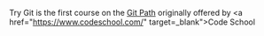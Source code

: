 Try Git is the first course on the <a href="https://www.codeschool.com/learn/git" target=_blank>Git Path</a> originally offered by <a href="https://www.codeschool.com/" target=_blank">Code School</a>
